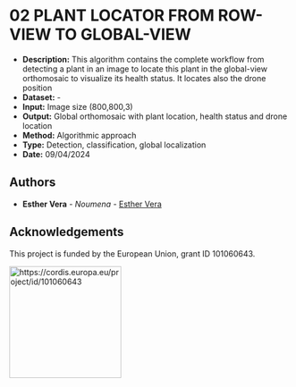 # 02 PLANT LOCATOR FROM ROW-VIEW TO GLOBAL-VIEW

- **Description:** This algorithm contains the complete workflow from detecting a plant in an image to locate this plant in the global-view orthomosaic to visualize its health status. It locates also the drone position
- **Dataset:** -
- **Input:** Image size (800,800,3)
- **Output:** Global orthomosaic with plant location, health status and drone location
- **Method:** Algorithmic approach
- **Type:** Detection, classification, global localization 
- **Date:** 09/04/2024





## Authors

* **Esther Vera** - *Noumena* - [Esther Vera](https://github.com/EstherNoumena)

## Acknowledgements
This project is funded by the European Union, grant ID 101060643.

<img src="https://rea.ec.europa.eu/sites/default/files/styles/oe_theme_medium_no_crop/public/2021-04/EN-Funded%20by%20the%20EU-POS.jpg" alt="https://cordis.europa.eu/project/id/101060643" width="200"/>
